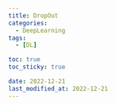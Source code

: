 ```yaml
---
title: DropOut
categories: 
  - DeepLearning
tags:
  - [DL]

toc: true
toc_sticky: true

date: 2022-12-21
last_modified_at: 2022-12-21
---
```


